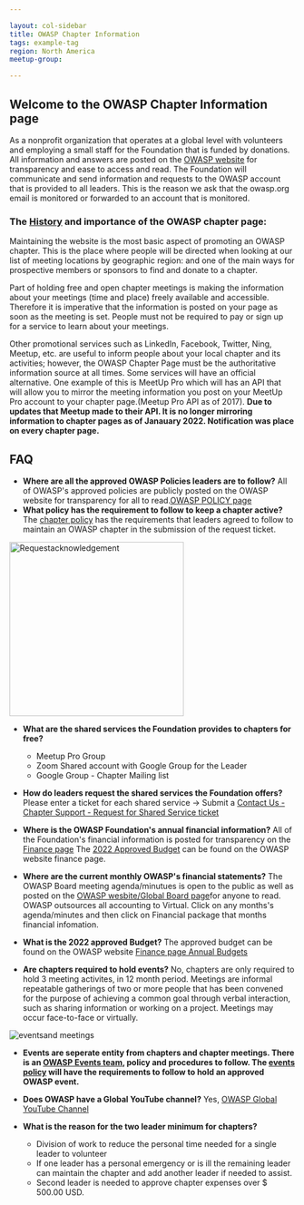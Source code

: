 ```yaml
---

layout: col-sidebar
title: OWASP Chapter Information
tags: example-tag
region: North America
meetup-group:

---
```

## Welcome to the OWASP Chapter Information page
As a nonprofit organization that operates at a global level with volunteers and employing a small staff for the Foundation that is funded by donations. All information and answers are posted on the [OWASP website](https://owasp.org/) for transparency and ease to access and read. The Foundation will communicate and send information and requests to the OWASP account that is provided to all leaders. This is the reason we ask that the owasp.org email is monitored or forwarded to an account that is monitored.  
### The [History](https://wiki.owasp.org/index.php/Chapter_Handbook/Chapter_4:_Chapter_Administration) and importance of the OWASP chapter page: 
Maintaining the website is the most basic aspect of promoting an OWASP chapter. This is the place where people will be directed when looking at our list of meeting locations by geographic region: and one of the main ways for prospective members or sponsors to find and donate to a chapter.

Part of holding free and open chapter meetings is making the information about your meetings (time and place) freely available and accessible. Therefore it is imperative that the information is posted on your page as soon as the meeting is set.  People must not be required to pay or sign up for a service to learn about your meetings. 

Other promotional services such as LinkedIn, Facebook, Twitter, Ning, Meetup, etc. are useful to inform people about your local chapter and its activities; however, the OWASP Chapter Page must be the authoritative information source at all times. Some services will have an official alternative.  One example of this is MeetUp Pro which will has an API that will allow you to mirror the meeting information you post on your MeetUp Pro account to your chapter page.(Meetup Pro API as of 2017).
**Due to updates that Meetup made to their API. It is no longer mirroring information to chapter pages as of Janauary 2022. Notification was place on every chapter page.**

## FAQ

* **Where are all the approved OWASP Policies leaders are to follow?** 
  All of OWASP's approved policies are publicly posted on the OWASP website for transparency for all to read.[OWASP POLICY page](https://owasp.org/www-policy/)
* **What policy has the requirement to follow to keep a chapter active?** The [chapter policy](https://owasp.org/www-policy/) has the requirements that leaders agreed to follow to maintain an OWASP chapter in the submission of the request ticket. 
<img width="307" alt="Requestacknowledgement" src="https://user-images.githubusercontent.com/56416431/187708563-60c1bab8-114c-49cd-b207-9816d9b1d9fa.png"> 

* **What are the shared services the Foundation provides to chapters for free?**
  - Meetup Pro Group
  - Zoom Shared account with Google Group for the Leader
  - Google Group - Chapter Mailing list
 
* **How do leaders request the shared services the Foundation offers?**
  Please enter a ticket for each shared service -> Submit a [Contact Us - Chapter Support - Request for Shared Service ticket](https://owasporg.atlassian.net/servicedesk/customer/portals)
   
* **Where is the OWASP Foundation's annual financial information?** All of the Foundation's financial information is posted for transparency on the [Finance page](https://owasp.org/finance/) The [2022 Approved Budget](https://owasp.org/www-staff/budget/2022) can be found on the OWASP website finance page. 

* **Where are the current monthly OWASP's financial statements?** 
  The OWASP Board meeting agenda/minutues is open to the public as well as posted on the [OWASP wesbite/Global Board page](https://owasp.org/www-board/)for anyone to read. OWASP outsources all accounting to Virtual. Click on any months's agenda/minutes and then click on Financial package that months financial infomation.
  
* **What is the 2022 approved Budget?** 
The approved budget can be found on the OWASP website [Finance page Annual Budgets](https://owasp.org/finance/) 

* **Are chapters required to hold events?** 
  No, chapters are only required to hold 3 meeting activites, in 12 month period. Meetings are informal repeatable gatherings of two or more people that has been convened for the purpose of achieving a common goal through verbal interaction, such as sharing information or working on a project. Meetings may occur face-to-face or virtually.

![eventsand meetings](https://user-images.githubusercontent.com/56416431/187704822-1c8568c0-0ab7-4aae-8c52-f97bbb4985a4.png)
  
* **Events are seperate entity from chapters and chapter meetings. There is an [OWASP Events team](mailto:events@owasp.com), policy and procedures to follow. The [events policy](https://owasp.org/www-policy/) will have the requirements to follow to hold an approved OWASP event.**

* **Does OWASP have a Global YouTube channel?** Yes, [OWASP Global YouTube Channel](https://www.youtube.com/OWASPGlobal)

* **What is the reason for the two leader minimum for chapters?** 
  - Division of work to reduce the personal time needed for a single leader to volunteer
  - If one leader has a personal emergency or is ill the remaining leader can maintain the chapter and add another leader if needed to assist.
  - Second leader is needed to approve chapter expenses over $ 500.00 USD.




